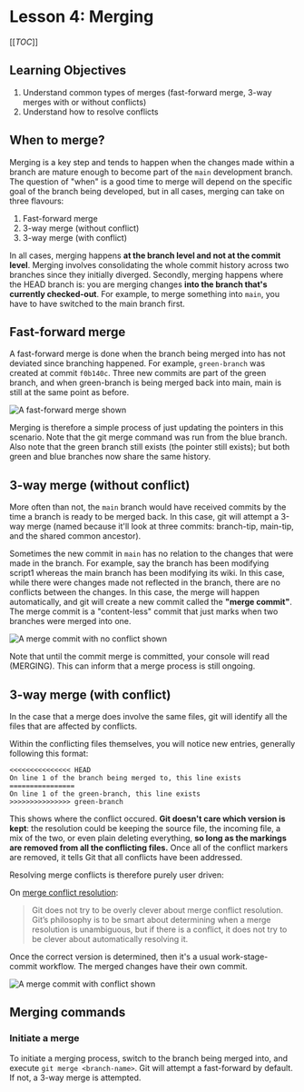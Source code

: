 # Lesson 4: Merging

[[_TOC_]]

## Learning Objectives

1. Understand common types of merges (fast-forward merge, 3-way merges with or without conflicts)
2. Understand how to resolve conflicts

## When to merge?

Merging is a key step and tends to happen when the changes made within a branch are mature enough to become part of the `main` development branch. The question of "when" is a good time to merge will depend on the specific goal of the branch being developed, but in all cases, merging can take on three flavours:

1. Fast-forward merge
2. 3-way merge (without conflict)
3. 3-way merge (with conflict)

In all cases, merging happens **at the branch level and not at the commit level**. Merging involves consolidating the whole commit history across two branches since they initially diverged. 
Secondly, merging happens where the HEAD branch is: you are merging changes **into the branch that's currently checked-out**. For example, to merge something into `main`, you have to have switched to the main branch first. 

## Fast-forward merge
A fast-forward merge is done when the branch being merged into has not deviated since branching happened. For example, `green-branch` was created at commit `f0b140c`. Three new commits are part of the green branch, and when green-branch is being merged back into main, main is still at the same point as before.

![A fast-forward merge shown](assets/01_ffwd_merge_anim.gif)

Merging is therefore a simple process of just updating the pointers in this scenario. Note that the git merge command was run from the blue branch. Also note that the green branch still exists (the pointer still exists); but both green and blue branches now share the same history.


## 3-way merge (without conflict)

More often than not, the `main` branch would have received commits by the time a branch is ready to be merged back. In this case, git will attempt a 3-way merge (named because it'll look at three commits: branch-tip, main-tip, and the shared common ancestor).

Sometimes the new commit in `main` has no relation to the changes that were made in the branch. For example, say the branch has been modifying script1 whereas the main branch has been modifying its wiki. In this case, while there were changes made not reflected in the branch, there are no conflicts between the changes. In this case, the merge will happen automatically, and git will create a new commit called the **"merge commit"**. The merge commit is a "content-less" commit that just marks when two branches were merged into one.

![A merge commit with no conflict shown](assets/02_3_way_merge_no_conflict.gif)

Note that until the commit merge is committed, your console will read (MERGING). This can inform that a merge process is still ongoing.

## 3-way merge (with conflict)

In the case that a merge does involve the same files, git will identify all the files that are affected by conflicts.

Within the conflicting files themselves, you will notice new entries, generally following this format:

```
<<<<<<<<<<<<<<< HEAD
On line 1 of the branch being merged to, this line exists
================
On line 1 of the green-branch, this line exists
>>>>>>>>>>>>>>> green-branch

```

This shows where the conflict occured. **Git doesn't care which version is kept**: the resolution could be keeping the source file, the incoming file, a mix of the two, or even plain deleting everything, **so long as the markings are removed from all the conflicting files.** Once all of the conflict markers are removed, it tells Git that all conflicts have been addressed.

Resolving merge conflicts is therefore purely user driven:

On [merge conflict resolution](https://git-scm.com/book/en/v2/Git-Tools-Advanced-Merging):

> Git does not try to be overly clever about merge conflict resolution. Git’s philosophy is to be smart about determining when a merge resolution is unambiguous, but if there is a conflict, it does not try to be clever about automatically resolving it. 
> 

Once the correct version is determined, then it's a usual work-stage-commit workflow. The merged changes have their own commit.

![A merge commit with conflict shown](assets/03_3_way_merge_conflict.gif)


## Merging commands

### Initiate a merge

To initiate a merging process, switch to the branch being merged into, and execute `git merge <branch-name>`. Git will attempt a fast-forward by default. If not, a 3-way merge is attempted.


### 